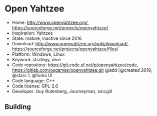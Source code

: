 # Open Yahtzee

- Home: http://www.openyahtzee.org/, https://sourceforge.net/projects/openyahtzee/
- Inspiration: Yahtzee
- State: mature, inactive since 2016
- Download: http://www.openyahtzee.org/wiki/download/, https://sourceforge.net/projects/openyahtzee/files/
- Platform: Windows, Linux
- Keyword: strategy, dice
- Code repository: https://git.code.sf.net/p/openyahtzee/code, https://gitlab.com/osgames/openyahtzee.git @add (@created 2019, @stars 1, @forks 0)
- Code language: C++
- Code license: GPL-2.0
- Developer: Guy Rutenberg, Journeyman, smcgill

## Building
